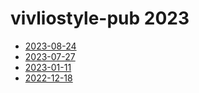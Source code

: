 # vivliostyle-pub 2023

- [2023-08-24](2023-08-24.md)
- [2023-07-27](2023-07-27.md)
- [2023-01-11](2023-01-11.md)
- [2022-12-18](2022-12-18.md)
